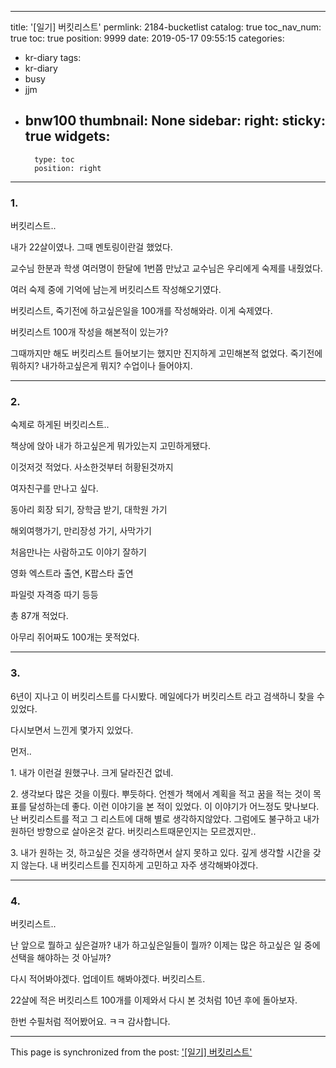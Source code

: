 
---
title: '[일기] 버킷리스트'
permlink: 2184-bucketlist
catalog: true
toc_nav_num: true
toc: true
position: 9999
date: 2019-05-17 09:55:15
categories:
- kr-diary
tags:
- kr-diary
- busy
- jjm
- bnw100
thumbnail: None
sidebar:
    right:
        sticky: true
widgets:
    -
        type: toc
        position: right
---


### 1.
<p>버킷리스트..</p>
<p>내가 22살이였나. 그때 멘토링이란걸 했었다.</p>
<p>교수님 한분과 학생 여러명이 한달에 1번쯤 만났고 교수님은 우리에게 숙제를 내줬었다.</p>
<p>여러 숙제 중에 기억에 남는게 버킷리스트 작성해오기였다.</p>
<p>버킷리스트, 죽기전에 하고싶은일을 100개를 작성해와라. 이게 숙제였다.</p>
<p>버킷리스트 100개 작성을 해본적이 있는가?</p>
<p>그때까지만 해도 버킷리스트 들어보기는 했지만 진지하게 고민해본적 없었다. 죽기전에 뭐하지? 내가하고싶은게 뭐지? 수업이나 들어야지.</p>
<hr />

### 2.

<p>숙제로 하게된 버킷리스트..</p>
<p>책상에 앉아 내가 하고싶은게 뭐가있는지 고민하게됐다.</p>
<p>이것저것 적었다. 사소한것부터 허황된것까지</p>
<p>여자친구를 만나고 싶다.</p>
<p>동아리 회장 되기, 장학금 받기, 대학원 가기</p>
<p>해외여행가기, 만리장성 가기, 사막가기</p>
<p>처음만나는 사람하고도 이야기 잘하기</p>
<p>영화 엑스트라 출연, K팝스타 출연</p>
<p>파일럿 자격증 따기 등등</p>
<p>총 87개 적었다.</p>
<p>아무리 쥐어짜도 100개는 못적었다.</p>
<hr />

### 3.

<p>6년이 지나고 이 버킷리스트를 다시봤다. 메일에다가 버킷리스트 라고 검색하니 찾을 수 있었다.</p>
<p>다시보면서 느낀게 몇가지 있었다.</p>

먼저..

<p>1. 내가 이런걸 원했구나. 크게 달라진건 없네.</p>
<p>2. 생각보다 많은 것을 이뤘다. 뿌듯하다. 언젠가 책에서 계획을 적고 꿈을 적는 것이 목표를 달성하는데 좋다. 이런 이야기을 본 적이 있었다. 이 이야기가 어느정도 맞나보다. 난 버킷리스트를 적고 그 리스트에 대해 별로 생각하지않았다. 그럼에도 불구하고 내가 원하던 방향으로 살아온것 같다. 버킷리스트때문인지는 모르겠지만..</p>


<p>3. 내가 원하는 것, 하고싶은 것을 생각하면서 살지 못하고 있다. 깊게 생각할 시간을 갖지 않는다. 내 버킷리스트를 진지하게 고민하고 자주 생각해봐야겠다.  </p>
<hr />

### 4.

<p>버킷리스트..</p>
<p>난 앞으로 뭘하고 싶은걸까? 내가 하고싶은일들이 뭘까? 이제는 많은 하고싶은 일 중에 선택을 해야하는 것 아닐까?</p>
<p>다시 적어봐야겠다. 업데이트 해봐야겠다. 버킷리스트.</p>
<p>22살에 적은 버킷리스트 100개를 이제와서 다시 본 것처럼 10년 후에 돌아보자.</p>

한번 수필처럼 적어봤어요. ㅋㅋ
감사합니다.


- - -

This page is synchronized from the post: ['[일기] 버킷리스트'](https://steemit.com/@jacobyu/2184-bucketlist)
